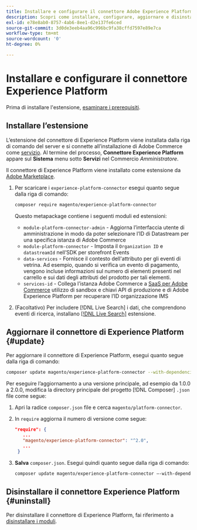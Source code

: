 ```yaml
---
title: Installare e configurare il connettore Adobe Experience Platform da Adobe Commerce
description: Scopri come installare, configurare, aggiornare e disinstallare Adobe Experience Platform Connector da Adobe Commerce.
exl-id: e78e8ab0-8757-4ab6-8ee1-d2e137fe6ced
source-git-commit: 3d0de3eeb4aa96c996bc9fa38cffd7597e89e7ca
workflow-type: tm+mt
source-wordcount: '0'
ht-degree: 0%

---
```


# Installare e configurare il connettore Experience Platform

Prima di installare l&#39;estensione, [esaminare i prerequisiti](overview.md#prereqs).

## Installare l’estensione

L’estensione del connettore di Experience Platform viene installata dalla riga di comando del server e si connette all’installazione di Adobe Commerce come [servizio](../landing/saas.md). Al termine del processo, **Connettore Experience Platform** appare sul **Sistema** menu sotto **Servizi** nel Commercio _Amministratore_.

Il connettore di Experience Platform viene installato come estensione da [Adobe Marketplace](https://marketplace.magento.com/magento-experience-platform-connector.html).

1. Per scaricare i `experience-platform-connector` esegui quanto segue dalla riga di comando:

   ```bash
   composer require magento/experience-platform-connector
   ```

   Questo metapackage contiene i seguenti moduli ed estensioni:

   * `module-platform-connector-admin` - Aggiorna l’interfaccia utente di amministrazione in modo da poter selezionare l’ID di Datastream per una specifica istanza di Adobe Commerce
   * `module-platform-connector` - Imposta il `Organization ID` e `datastreamId` nell’SDK per storefront Events
   * `data-services` - Fornisce il contesto dell&#39;attributo per gli eventi di vetrina. Ad esempio, quando si verifica un evento di pagamento, vengono incluse informazioni sul numero di elementi presenti nel carrello e sui dati degli attributi del prodotto per tali elementi.
   * `services-id` - Collega l’istanza Adobe Commerce a [SaaS per Adobe Commerce](../landing/saas.md) utilizzo di sandbox e chiavi API di produzione e di Adobe Experience Platform per recuperare l’ID organizzazione IMS

1. (Facoltativo) Per includere [!DNL Live Search] i dati, che comprendono eventi di ricerca, installano [[!DNL Live Search]](../live-search/install.md) estensione.

## Aggiornare il connettore di Experience Platform {#update}

Per aggiornare il connettore di Experience Platform, esegui quanto segue dalla riga di comando:

```bash
composer update magento/experience-platform-connector --with-dependencies
```

Per eseguire l’aggiornamento a una versione principale, ad esempio da 1.0.0 a 2.0.0, modifica la directory principale del progetto [!DNL Composer] `.json` file come segue:

1. Apri la radice `composer.json` file e cerca `magento/platform-connector`.

1. In `require` aggiorna il numero di versione come segue:

   ```json
   "require": {
      ...
      "magento/experience-platform-connector": "^2.0",
      ...
    }
   ```

1. **Salva** `composer.json`. Esegui quindi quanto segue dalla riga di comando:

   ```bash
   composer update magento/experience-platform-connector –-with-dependencies
   ```

## Disinstallare il connettore Experience Platform {#uninstall}

Per disinstallare il connettore di Experience Platform, fai riferimento a [disinstallare i moduli](https://experienceleague.adobe.com/docs/commerce-operations/installation-guide/tutorials/uninstall-modules.html).
